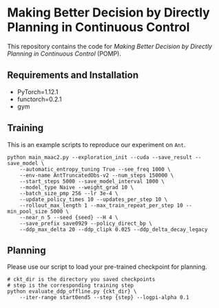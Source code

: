 # Making Better Decision by  Directly Planning  in Continuous Control
This repository contains the code for *Making Better Decision by  Directly Planning  in Continuous Control* (POMP).

## Requirements and Installation
- PyTorch=1.12.1
- functorch=0.2.1
- gym

## Training
This is an example scripts to reproduce our experiment on `Ant`.
```shell
python main_maac2.py --exploration_init --cuda --save_result --save_model \
    --automatic_entropy_tuning True --see_freq 1000 \
    --env-name AntTruncatedObs-v2 --num_steps 150000 \
    --start_steps 5000 --save_model_interval 1000 \
    --model_type Naive --weight_grad 10 \
    --batch_size_pmp 256 --lr 3e-4 \
    --update_policy_times 10 --updates_per_step 10 \
    --rollout_max_length 1 --max_train_repeat_per_step 10 --min_pool_size 5000 \
    --near_n 5 --seed {seed} --H 4 \
    --save_prefix save0929 --policy_direct_bp \
    --ddp_max_delta 20 --ddp_clipk 0.025 --ddp_delta_decay_legacy
```

## Planning
Please use our script to load your pre-trained checkpoint for planning.
```shell
# ckt_dir is the directory you saved checkpoints
# step is the corresponding training step
python evaluate_ddp_offline.py {ckt_dir} \
    --iter-range start0end5 --step {step} --logpi-alpha 0.1
```